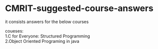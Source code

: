 # CMRIT-suggested-course-answers
it consists answers for the below courses </br>

coueses:</br>
1.C for Everyone: Structured Programming</br>
2.Object Oriented Programing in java</br>
